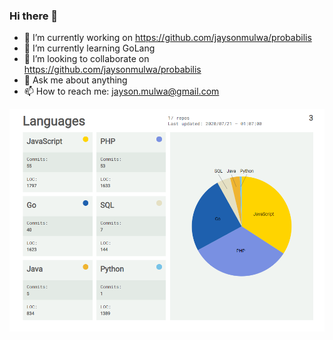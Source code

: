 ### Hi there 👋

<!--![alt text](https://github.com/jaysonmulwa/jaysonmulwa/blob/master/j.png?raw=true)-->

<!--
**jaysonmulwa/jaysonmulwa** is a ✨ _special_ ✨ repository because its `README.md` (this file) appears on your GitHub profile.

Here are some ideas to get you started:

-->

- 🔭 I’m currently working on https://github.com/jaysonmulwa/probabilis
- 🌱 I’m currently learning GoLang
- 👯 I’m looking to collaborate on https://github.com/jaysonmulwa/probabilis
- 💬 Ask me about anything
- 📫 How to reach me: jayson.mulwa@gmail.com

![alt text](https://github.com/jaysonmulwa/jaysonmulwa/blob/master/j2.png?raw=true)

